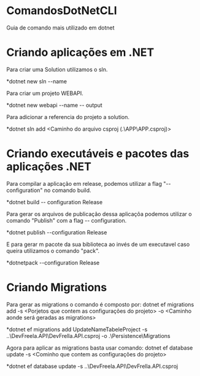 # ComandosDotNetCLI
Guia de comando mais utilizado em dotnet

# Criando aplicações em .NET
 
Para criar uma Solution utilizamos o sln.

 *dotnet new sln --name <Nome da solution>

Para criar um projeto WEBAPI. 

 *dotnet new webapi --name <Nome do projeto> -- output <Pasta onde serar criado>

Para adicionar a referencia do projeto a solution.

 *dotnet sln add <Caminho do arquivo csproj (.\APP\APP.csproj)>


# Criando executáveis e pacotes das aplicações .NET

Para compilar a aplicação em release, podemos utilizar a flag "--configuration" no comando build.

 *dotnet build -- configuration Release

Para gerar os arquivos de publicação dessa aplicaçõa podemos utilizar o  comando "Publish" com a flag -- configuration.

 *dotnet publish --configuration Release

E para gerar m pacote da sua biblioteca ao invés de um executavel caso queira utilizamos o comando "pack".

 *dotnetpack --configuration Release


# Criando Migrations

Para gerar as migrations o comando é composto por: dotnet ef migrations add <nome que identifique a migration> -s <Porjetos que contem as configurações do projeto> -o <Caminho aonde será geradas as migrations>


 *dotnet ef migrations add UpdateNameTabeleProject -s ..\DevFreela.API\DevFrella.API.csproj -o .\Persistence\Migrations

Agora para aplicar as migrations basta usar comando: dotnet ef database update -s <Cominho que contem as configurações do projeto>


 *dotnet ef database update -s ..\DevFreela.API\DevFrella.API.csproj
